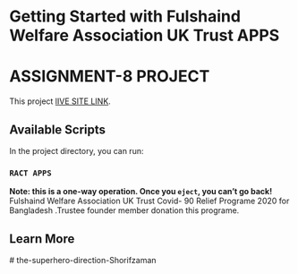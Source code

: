 # Getting Started with Fulshaind Welfare Association UK Trust APPS
# ASSIGNMENT-8 PROJECT
This project [lIVE SITE LINK](https://sad-blackwell-cd7eff.netlify.app/).

## Available Scripts

In the project directory, you can run:

### `RACT APPS`

**Note: this is a one-way operation. Once you `eject`, you can’t go back!**
Fulshaind Welfare Association UK Trust Covid- 90 Relief Programe 2020 for Bangladesh .Trustee founder member donation this programe.


## Learn More

#   t h e - s u p e r h e r o - d i r e c t i o n - S h o r i f z a m a n  
 